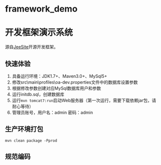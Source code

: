 # framework_demo

# 开发框架演示系统

源自[JeeSite](https://github.com/thinkgem/jeesite)开源开发框架。

## 快速体验

1. 具备运行环境：JDK1.7+、Maven3.0+、MySql5+
2. 修改src\main\profiles\oa-dev.properties文件中的数据库设置参数
3. 根据修改参数创建对应MySql数据库用户和参数
4. 运行initdb.sql，创建数据库
5. 运行`mvn tomcat7:run`启动Web服务器（第一次运行，需要下载依赖jar包，请耐心等待）
6. 管理员账号，用户名：admin 密码：admin


## 生产环境打包

```
mvn clean package -Pprod
```

## 规范编码


